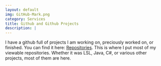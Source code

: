```yaml
---
layout: default
img: GitHub-Mark.png
category: Services
title: Github and Github Projects
description: |
---
```


I have a github full of projects I am working on, preciously worked on, or finished. You can find it here: [Repositories](https://github.com/Flavius-The-Person?tab=repositories). This is where I put most of my viewable repositories. Whether it was LSL, Java, C#, or various other projects, most of them are here.
